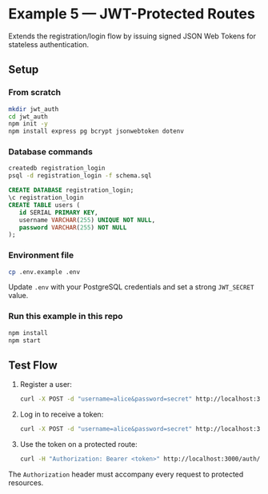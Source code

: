 # Example 5 — JWT-Protected Routes

Extends the registration/login flow by issuing signed JSON Web Tokens for stateless authentication.

## Setup

### From scratch

```bash
mkdir jwt_auth
cd jwt_auth
npm init -y
npm install express pg bcrypt jsonwebtoken dotenv
```

### Database commands

```bash
createdb registration_login
psql -d registration_login -f schema.sql
```

```sql
CREATE DATABASE registration_login;
\c registration_login
CREATE TABLE users (
   id SERIAL PRIMARY KEY,
   username VARCHAR(255) UNIQUE NOT NULL,
   password VARCHAR(255) NOT NULL
);
```

### Environment file

```bash
cp .env.example .env
```

Update `.env` with your PostgreSQL credentials and set a strong `JWT_SECRET` value.

### Run this example in this repo

```bash
npm install
npm start
```

## Test Flow

1. Register a user:
   ```bash
   curl -X POST -d "username=alice&password=secret" http://localhost:3000/auth/register
   ```
2. Log in to receive a token:
   ```bash
   curl -X POST -d "username=alice&password=secret" http://localhost:3000/auth/login
   ```
3. Use the token on a protected route:
   ```bash
   curl -H "Authorization: Bearer <token>" http://localhost:3000/auth/profile
   ```

The `Authorization` header must accompany every request to protected resources.
